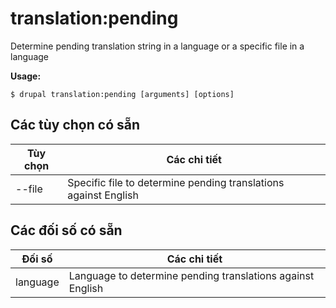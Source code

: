 # translation:pending
Determine pending translation string in a language or a specific file in a language

**Usage:**
```
$ drupal translation:pending [arguments] [options]
```

## Các tùy chọn có sẵn
Tùy chọn | Các chi tiết
-------|-------------
--file | Specific file to determine pending translations against English

## Các đối số có sẵn
Đối số | Các chi tiết
---------|-------------
language | Language to determine pending translations against English
